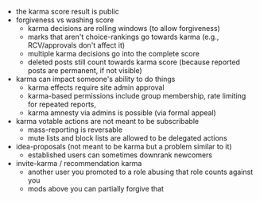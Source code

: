 - the karma score result is public
- forgiveness vs washing score
	- karma decisions are rolling windows (to allow forgiveness)
	- marks that aren't choice-rankings go towards karma (e.g., RCV/approvals don't affect it)
	- multiple karma decisions go into the complete score
	- deleted posts still count towards karma score (because reported posts are permanent, if not visible)
- karma can impact someone's ability to do things
	- karma effects require site admin approval
	- karma-based permissions include group membership, rate limiting for repeated reports,
	- karma amnesty via admins is possible (via formal appeal)
- karma votable actions are not meant to be subscribable
	- mass-reporting is reversable
	- mute lists and block lists are allowed to be delegated actions
- idea-proposals (not meant to be karma but a problem similar to it)
	- established users can sometimes downrank newcomers
- invite-karma / recommendation karma
	- another user you promoted to a role abusing that role counts against you
	- mods above you can partially forgive that
